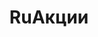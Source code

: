 ---
templateKey: promo-page
title: RuАкции
crumbLabel: Новые клиенты
locale: ru
name: new-clients
description: >-
    Доставка из Китая, США, Европы в Украину. Мы открыты к сотрудничеству с любым клиентом, независимо от объёмов его грузопотока. Закажите консультацию и начнем сотрудничество прямо сейчас!
header:
  images:
    - alt: cost-page
      image: /img/saleBackgr.jpg
sections:
  - image: /img/sectionsaleImg.jpg
    text: >-
      <p>Если вы ищете, как недорого и быстро доставить груз из Китая в Украину или Европу, обратите внимание на грузоперевозки поездом, которые осуществляет компания.  Международные ж/д перевозки — это сочетание взвешенной стоимости и быстрой транспортировки — дешевле авиадоставки и оперативнее перемещения по морю. Срок доставки грузов железной дорогой — от 25 дней, вы получите посылку в течение месяца и не переплатите лишнее. Железнодорожные перевозки отлично подходят для строительных грузов, текстиля, электроники, мебели. Богатый опыт специалистов и отлаженные логистические процессы делают лидером украинских международных доставок. Мы организовываем сборные (LCL) и полные (FLC) контейнерные перевозки, в зависимости от объема клиентского груза. Мы гарантируем высокий уровень безопасности и надежности, а также даем исчерпывающие консультации по всем вопросам, касающимся услуг грузоперевозки.</p>
    title: Заголовок  
seoSections:
    title: Организация авиадоставки из США. Логистические услуги от специалистов
    sections:
        - image: /img/seoImg.jpg 
          text: >-
            <p>В Соединенных Штатах Америки можно заказать огромное количество уникальных товаров, существенно сэкономить, купив необходимое на одной из знаменитых американских распродажах, достать по-настоящему качественные товары, которые ценятся в Украине. Последние коллекции модной одежды, всевозможные гаджеты, бытовая техника — стоит только заказать нужное и найти перевозчика. Самым удобным и быстрым способом транспортировки являются авиаперевозки грузов из США. Порой в бизнесе счет идет на дни, если вы цените свое время и не хотите терять момент, авиадоставка из США в исполнении специалистов из UTEC Logistics решит эту проблему. Наше официальное представительство расположено в Нью-Джерси, оно осуществляет контроль американских заказов.</p>
            <p>Украина отделена от США большим расстоянием, а также океаном в придачу, поэтому для организации выгодной и быстрой транспортировки посылки из США, обратитесь к профессиональным логистам нашей компании. Мы стремимся развивать бизнес наших клиентов и оказывать все услуги на высоком уровне, поэтому предоставляем стандартную и экспресс-доставку из США по самым выгодным условиям.</p>
---      